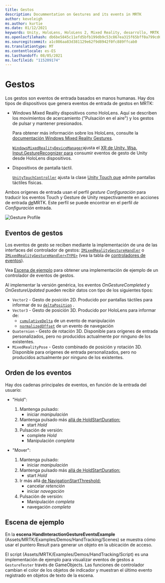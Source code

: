 ```yaml
---
title: Gestos
description: Docummentation on Gestures and its events in MRTK
author: keveleigh
ms.author: kurtie
ms.date: 01/12/2021
keywords: Unity, HoloLens, HoloLens 2, Mixed Reality, desarrollo, MRTK, gestos,
ms.openlocfilehash: db6be5845c11efd5bfb199db9c53c867ea315f65bff0a799cd6bf63b9c50a3d1
ms.sourcegitcommit: a1c086aa83d381129e62f9d8942f0fc889ffcab0
ms.translationtype: MT
ms.contentlocale: es-ES
ms.lasthandoff: 08/05/2021
ms.locfileid: "115209174"
---
```

# <a name="gestures"></a>Gestos

Los gestos son eventos de entrada basados en manos humanas. Hay dos tipos de dispositivos que genera eventos de entrada de gestos en MRTK:

- Windows Mixed Reality dispositivos como HoloLens. Aquí se describen los movimientos de acercamiento ("Pulsación en el aire") y los gestos de pulsar y mantener presionados.

  Para obtener más información sobre los HoloLens, consulte la [documentación Windows Mixed Reality Gestures](/windows/mixed-reality/gestures).

  [`WindowsMixedRealityDeviceManager`](xref:Microsoft.MixedReality.Toolkit.WindowsMixedReality.Input.WindowsMixedRealityDeviceManager)ajusta el [XR de Unity. Wsa. Input.GestureRecognizer para](https://docs.unity3d.com/ScriptReference/XR.WSA.Input.GestureRecognizer.html) consumir eventos de gesto de Unity desde HoloLens dispositivos.

- Dispositivos de pantalla táctil.

  [`UnityTouchController`](xref:Microsoft.MixedReality.Toolkit.Input.UnityInput) ajusta la clase [Unity Touch que](https://docs.unity3d.com/ScriptReference/Touch.html) admite pantallas táctiles físicas.

Ambos orígenes de entrada usan el perfil _gesture Configuración_ para traducir los eventos Touch y Gesture de Unity respectivamente en acciones de entrada [de](input-actions.md)MRTK. Este perfil se puede encontrar en el perfil _de Configuración_ entrada.

<img src="../images/input/GestureProfile.png" alt="Gesture Profile" style="max-width:100%;">

## <a name="gesture-events"></a>Eventos de gestos

Los eventos de gesto se reciben mediante la implementación de una de las interfaces del controlador de gestos: [`IMixedRealityGestureHandler`](xref:Microsoft.MixedReality.Toolkit.Input.IMixedRealityGestureHandler) o [`IMixedRealityGestureHandler<TYPE>`](xref:Microsoft.MixedReality.Toolkit.Input.IMixedRealityGestureHandler`1) (vea la tabla de [controladores de eventos](input-events.md)).

Vea [Escena de ejemplo](#example-scene) para obtener una implementación de ejemplo de un controlador de eventos de gestos.

Al implementar la versión genérica, los eventos *OnGestureCompleted* y *OnGestureUpdated* pueden recibir datos con tipo de los siguientes tipos:

- `Vector2` - Gesto de posición 2D. Producido por pantallas táctiles para informar de su [`deltaPosition`](https://docs.unity3d.com/ScriptReference/Touch-deltaPosition.html) .
- `Vector3` - Gesto de posición 3D. Producido por HoloLens para informar de:
  - [`cumulativeDelta`](https://docs.unity3d.com/ScriptReference/XR.WSA.Input.ManipulationUpdatedEventArgs-cumulativeDelta.html) de un evento de manipulación
  - [`normalizedOffset`](https://docs.unity3d.com/ScriptReference/XR.WSA.Input.NavigationUpdatedEventArgs-normalizedOffset.html) de un evento de navegación
- `Quaternion` - Gesto de rotación 3D. Disponible para orígenes de entrada personalizados, pero no producidos actualmente por ninguno de los existentes.
- `MixedRealityPose` - Gesto combinado de posición y rotación 3D. Disponible para orígenes de entrada personalizados, pero no producidos actualmente por ninguno de los existentes.

## <a name="order-of-events"></a>Orden de los eventos

Hay dos cadenas principales de eventos, en función de la entrada del usuario:

- "Hold":
    1. Mantenga pulsado:
        - iniciar _manipulación_
    1. Mantenga pulsado más [allá de HoldStartDuration:](xref:Microsoft.MixedReality.Toolkit.Input.MixedRealityInputSimulationProfile.HoldStartDuration)
        - start _Hold_
    1. Pulsación de versión:
        - complete _Hold_
        - Manipulación _completa_

- "Mover":
    1. Mantenga pulsado:
        - iniciar _manipulación_
    1. Mantenga pulsado más [allá de HoldStartDuration:](xref:Microsoft.MixedReality.Toolkit.Input.MixedRealityInputSimulationProfile.HoldStartDuration)
        - start _Hold_
    1. Ir más allá [de NavigationStartThreshold:](xref:Microsoft.MixedReality.Toolkit.Input.MixedRealityInputSimulationProfile.NavigationStartThreshold)
        - cancelar _retención_
        - iniciar _navegación_
    1. Pulsación de versión:
        - Manipulación _completa_
        - navegación _completa_

## <a name="example-scene"></a>Escena de ejemplo

En la **escena HandInteractionGestureEventsExample** (Assets/MRTK/Examples/Demos/HandTracking/Scenes) se muestra cómo usar el puntero Result para generar un objeto en la ubicación de acceso.

El script (Assets/MRTK/Examples/Demos/HandTracking/Script) es una implementación de ejemplo para visualizar eventos de gestos a `GestureTester` través de GameObjects. Las funciones de controlador cambian el color de los objetos de indicador y muestran el último evento registrado en objetos de texto de la escena.

